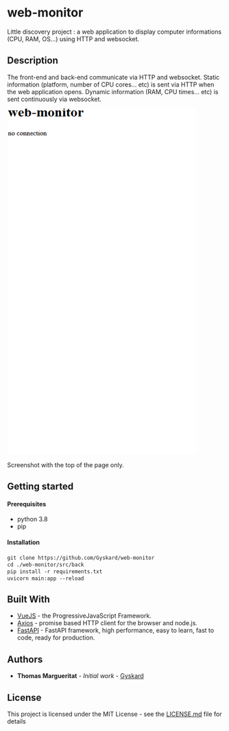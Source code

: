 # web-monitor

Little discovery project : a web application to display computer informations (CPU, RAM, OS...) using HTTP and websocket.

## Description

The front-end and back-end communicate via HTTP and websocket. Static information (platform, number of CPU cores... etc) is sent via HTTP when the web application opens. Dynamic information (RAM, CPU times... etc) is sent continuously via websocket.  


![capture](capture_front.gif)


Screenshot with the top of the page only.

## Getting started

#### Prerequisites
* python 3.8
* pip

#### Installation

```
git clone https://github.com/Gyskard/web-monitor
cd ./web-monitor/src/back
pip install -r requirements.txt
uvicorn main:app --reload
```

## Built With

* [VueJS](https://vuejs.org/) - the ProgressiveJavaScript Framework.
* [Axios](https://github.com/axios/axios) - promise based HTTP client for the browser and node.js.
* [FastAPI](https://fastapi.tiangolo.com/) - FastAPI framework, high performance, easy to learn, fast to code, ready for production.

## Authors

* **Thomas Margueritat** - *Initial work* - [Gyskard](https://github.com/Gyskard)

## License

This project is licensed under the MIT License - see the [LICENSE.md](LICENSE) file for details

